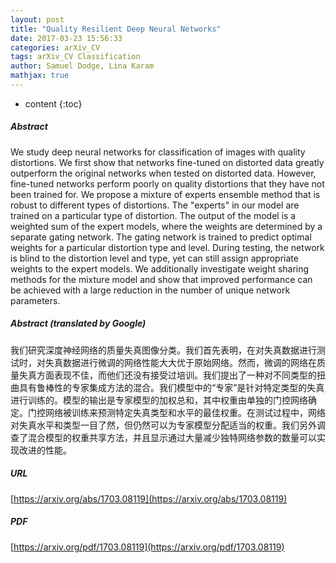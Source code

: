 ```yaml
---
layout: post
title: "Quality Resilient Deep Neural Networks"
date: 2017-03-23 15:56:33
categories: arXiv_CV
tags: arXiv_CV Classification
author: Samuel Dodge, Lina Karam
mathjax: true
---
```


* content
{:toc}

##### Abstract
We study deep neural networks for classification of images with quality distortions. We first show that networks fine-tuned on distorted data greatly outperform the original networks when tested on distorted data. However, fine-tuned networks perform poorly on quality distortions that they have not been trained for. We propose a mixture of experts ensemble method that is robust to different types of distortions. The "experts" in our model are trained on a particular type of distortion. The output of the model is a weighted sum of the expert models, where the weights are determined by a separate gating network. The gating network is trained to predict optimal weights for a particular distortion type and level. During testing, the network is blind to the distortion level and type, yet can still assign appropriate weights to the expert models. We additionally investigate weight sharing methods for the mixture model and show that improved performance can be achieved with a large reduction in the number of unique network parameters.

##### Abstract (translated by Google)
我们研究深度神经网络的质量失真图像分类。我们首先表明，在对失真数据进行测试时，对失真数据进行微调的网络性能大大优于原始网络。然而，微调的网络在质量失真方面表现不佳，而他们还没有接受过培训。我们提出了一种对不同类型的扭曲具有鲁棒性的专家集成方法的混合。我们模型中的“专家”是针对特定类型的失真进行训练的。模型的输出是专家模型的加权总和，其中权重由单独的门控网络确定。门控网络被训练来预测特定失真类型和水平的最佳权重。在测试过程中，网络对失真水平和类型一目了然，但仍然可以为专家模型分配适当的权重。我们另外调查了混合模型的权重共享方法，并且显示通过大量减少独特网络参数的数量可以实现改进的性能。

##### URL
[https://arxiv.org/abs/1703.08119](https://arxiv.org/abs/1703.08119)

##### PDF
[https://arxiv.org/pdf/1703.08119](https://arxiv.org/pdf/1703.08119)

